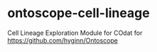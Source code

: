 # ontoscope-cell-lineage
Cell Lineage Exploration Module for COdat for https://github.com/hyginn/Ontoscope
